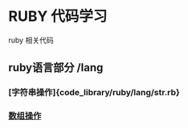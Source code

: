 RUBY 代码学习
==========================
ruby 相关代码

ruby语言部分 /lang
--------------------------
### [字符串操作]{code_library/ruby/lang/str.rb}
### [数组操作](code_library/ruby/lang/array.rb)


 